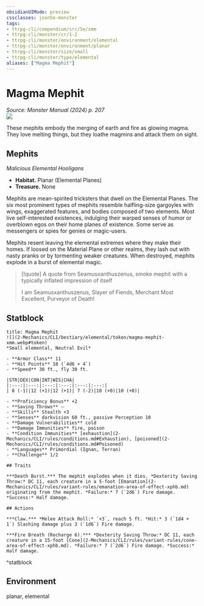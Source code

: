 ```yaml
---
obsidianUIMode: preview
cssclasses: json5e-monster
tags:
- ttrpg-cli/compendium/src/5e/xmm
- ttrpg-cli/monster/cr/1-2
- ttrpg-cli/monster/environment/elemental
- ttrpg-cli/monster/environment/planar
- ttrpg-cli/monster/size/small
- ttrpg-cli/monster/type/elemental
aliases: ["Magma Mephit"]
---
```

# Magma Mephit
*Source: Monster Manual (2024) p. 207*  
![](2-Mechanics/CLI/bestiary/elemental/img/mephits.webp#right)

These mephits embody the merging of earth and fire as glowing magma. They love melting things, but they loathe magmins and attack them on sight.

## Mephits

*Malicious Elemental Hooligans*

- **Habitat.** Planar (Elemental Planes)  
- **Treasure.** None  

Mephits are mean-spirited tricksters that dwell on the Elemental Planes. The six most prominent types of mephits resemble halfling-size gargoyles with wings, exaggerated features, and bodies composed of two elements. Most live self-interested existences, indulging their warped senses of humor or overblown egos on their home planes of existence. Some serve as messengers or spies for genies or magic-users.

Mephits resent leaving the elemental extremes where they make their homes. If loosed on the Material Plane or other realms, they lash out with nasty pranks or by tormenting weaker creatures. When destroyed, mephits explode in a burst of elemental magic.

> [!quote] A quote from Seamusxanthuszenus, smoke mephit with a typically inflated impression of itself  
> 
> I am Seamusxanthuszenus, Slayer of Fiends, Merchant Most Excellent, Purveyor of Death!


## Statblock

```ad-statblock
title: Magma Mephit
![](2-Mechanics/CLI/bestiary/elemental/token/magma-mephit-xmm.webp#token)
*Small elemental, Neutral Evil*

- **Armor Class** 11 
- **Hit Points** 18 (`4d6 + 4`) 
- **Speed** 30 ft., fly 30 ft.

|STR|DEX|CON|INT|WIS|CHA|
|:---:|:---:|:---:|:---:|:---:|:---:|
| 8 (-1)|12 (+1)|12 (+1)| 7 (-2)|10 (+0)|10 (+0)|

- **Proficiency Bonus** +2
- **Saving Throws** ⏤
- **Skills** Stealth +3
- **Senses** darkvision 60 ft., passive Perception 10
- **Damage Vulnerabilities** cold
- **Damage Immunities** fire, poison
- **Condition Immunities** [exhaustion](2-Mechanics/CLI/rules/conditions.md#Exhaustion), [poisoned](2-Mechanics/CLI/rules/conditions.md#Poisoned)
- **Languages** Primordial (Ignan, Terran)
- **Challenge** 1/2

## Traits

***Death Burst.*** The mephit explodes when it dies. *Dexterity Saving Throw:* DC 11, each creature in a 5-foot [Emanation](2-Mechanics/CLI/rules/variant-rules/emanation-area-of-effect-xphb.md) originating from the mephit. *Failure:* 7 (`2d6`) Fire damage. *Success:* Half damage.

## Actions

***Claw.*** *Melee Attack Roll:* `+3`, reach 5 ft. *Hit:* 3 (`1d4 + 1`) Slashing damage plus 3 (`1d6`) Fire damage.

***Fire Breath (Recharge 6).*** *Dexterity Saving Throw:* DC 11, each creature in a 15-foot [Cone](2-Mechanics/CLI/rules/variant-rules/cone-area-of-effect-xphb.md). *Failure:* 7 (`2d6`) Fire damage. *Success:* Half damage.
```
^statblock

## Environment

planar, elemental